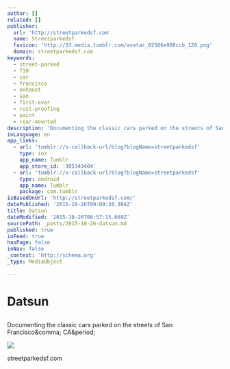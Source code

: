 ```yaml
---
author: []
related: []
publisher:
  url: 'http://streetparkedsf.com'
  name: Streetparkedsf
  favicon: 'http://33.media.tumblr.com/avatar_02506e908ccb_128.png'
  domain: streetparkedsf.com
keywords:
  - street-parked
  - f10
  - car
  - francisco
  - exhaust
  - san
  - first-ever
  - rust-proofing
  - paint
  - rear-mounted
description: 'Documenting the classic cars parked on the streets of San Francisco, CA.'
inLanguage: en
app_links:
  - url: 'tumblr://x-callback-url/blog?blogName=streetparkedsf'
    type: ios
    app_name: Tumblr
    app_store_id: '305343404'
  - url: 'tumblr://x-callback-url/blog?blogName=streetparkedsf'
    type: android
    app_name: Tumblr
    package: com.tumblr
isBasedOnUrl: 'http://streetparkedsf.com/'
datePublished: '2015-10-26T09:09:30.304Z'
title: Datsun
dateModified: '2015-10-26T08:57:15.669Z'
sourcePath: _posts/2015-10-26-datsun.md
published: true
inFeed: true
hasPage: false
inNav: false
_context: 'http://schema.org'
_type: MediaObject

---
```

# Datsun

<article style=""><h1></h1><p>Documenting the classic cars parked on the streets of San Francisco&amp;comma; CA&amp;period;</p><img src="http://33.media.tumblr.com/avatar_02506e908ccb_128.png" /></article>

streetparkedsf.com